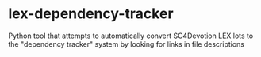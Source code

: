 # lex-dependency-tracker
Python tool that attempts to automatically convert SC4Devotion LEX lots to the "dependency tracker" system by looking for links in file descriptions
